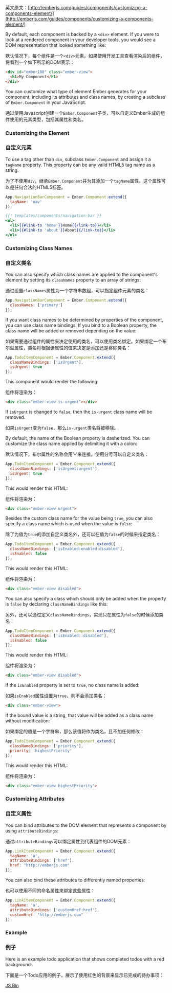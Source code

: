 英文原文：[http://emberjs.com/guides/components/customizing-a-components-element/](http://emberjs.com/guides/components/customizing-a-components-element/)

By default, each component is backed by a `<div>` element. If you were
to look at a rendered component in your developer tools, you would see
a DOM representation that looked something like:

默认情况下，每个组件是一个`<div>`元素。如果使用开发工具查看渲染后的组件，将看到一个如下所示的DOM表示：

```html
<div id="ember180" class="ember-view">
  <h1>My Component</h1>
</div>
```

You can customize what type of element Ember generates for your
component, including its attributes and class names, by creating a
subclass of `Ember.Component` in your JavaScript.

通过使用Javascript创建一个`Ember.Component`子类，可以自定义Ember生成的组件使用的元素类型，包括其属性和类名。

### Customizing the Element

### 自定义元素

To use a tag other than `div`, subclass `Ember.Component` and assign it
a `tagName` property. This property can be any valid HTML5 tag name as a
string.

为了不使用`div`，继承`Ember.Component`并为其添加一个`tagName`属性。这个属性可以是任何合法的HTML5标签。

```js
App.NavigationBarComponent = Ember.Component.extend({
  tagName: 'nav'
});
```

```handlebars
{{! templates/components/navigation-bar }}
<ul>
  <li>{{#link-to 'home'}}Home{{/link-to}}</li>
  <li>{{#link-to 'about'}}About{{/link-to}}</li>
</ul>
```

### Customizing Class Names

### 自定义类名

You can also specify which class names are applied to the component's
element by setting its `classNames` property to an array of strings:

通过设置`classNames`属性为一个字符串数组，可以指定组件元素的类名：

```javascript
App.NavigationBarComponent = Ember.Component.extend({
  classNames: ['primary']
});
```

If you want class names to be determined by properties of the component,
you can use class name bindings. If you bind to a Boolean property, the
class name will be added or removed depending on the value:

如果需要通过组件的属性来决定使用的类名，可以使用类名绑定。如果绑定一个布尔型属性，类名将根据该属性的值来决定是添加还是移除类名：

```js
App.TodoItemComponent = Ember.Component.extend({
  classNameBindings: ['isUrgent'],
  isUrgent: true
});
```

This component would render the following:

组件将渲染为：

```html
<div class="ember-view is-urgent"></div>
```

If `isUrgent` is changed to `false`, then the `is-urgent` class name will be removed.

如果`isUrgent`变为`false`，那么`is-urgent`类名将被移除。

By default, the name of the Boolean property is dasherized. You can customize the class name
applied by delimiting it with a colon:

默认情况下，布尔属性的名称会用'-'来连接。使用分号可以自定义类名：

```javascript
App.TodoItemComponent = Ember.Component.extend({
  classNameBindings: ['isUrgent:urgent'],
  isUrgent: true
});
```

This would render this HTML:

组件将渲染为：

```html
<div class="ember-view urgent">
```

Besides the custom class name for the value being `true`, you can also specify a class name which is used when the value is `false`:

除了为值为`true`的添加自定义类名外，还可以在值为`false`的时候来指定类名：

```javascript
App.TodoItemComponent = Ember.Component.extend({
  classNameBindings: ['isEnabled:enabled:disabled'],
  isEnabled: false
});
```

This would render this HTML:

组件将渲染为：

```html
<div class="ember-view disabled">
```

You can also specify a class which should only be added when the property is
`false` by declaring `classNameBindings` like this:

另外，还可以通过定义`classNameBindings`，实现只在属性为`false`的时候添加类名：

```javascript
App.TodoItemComponent = Ember.Component.extend({
  classNameBindings: ['isEnabled::disabled'],
  isEnabled: false
});
```

This would render this HTML:

组件将渲染为：

```html
<div class="ember-view disabled">
```

If the `isEnabled` property is set to `true`, no class name is added:

如果`isEnabled`属性设置为`true`，则不会添加类名：

```html
<div class="ember-view">
```

If the bound value is a string, that value will be added as a class name without
modification:

如果绑定的值是一个字符串，那么该值将作为类名，且不加任何修改：

```javascript
App.TodoItemComponent = Ember.Component.extend({
  classNameBindings: ['priority'],
  priority: 'highestPriority'
});
```

This would render this HTML:

组件将渲染为：

```html
<div class="ember-view highestPriority">
```

### Customizing Attributes

### 自定义属性

You can bind attributes to the DOM element that represents a component
by using `attributeBindings`:

通过`attributeBindings`可以绑定属性到代表组件的DOM元素：

```javascript
App.LinkItemComponent = Ember.Component.extend({
  tagName: 'a',
  attributeBindings: ['href'],
  href: "http://emberjs.com"
});
```

You can also bind these attributes to differently named properties:

也可以使用不同的命名属性来绑定这些属性：

```javascript
App.LinkItemComponent = Ember.Component.extend({
  tagName: 'a',
  attributeBindings: ['customHref:href'],
  customHref: "http://emberjs.com"
});
```

### Example

### 例子

Here is an example todo application that shows completed todos with a
red background:

下面是一个Todo应用的例子，展示了使用红色的背景来显示已完成的待办事项：

<a class="jsbin-embed" href="http://jsbin.com/utonef/1/embed?live">JS Bin</a><script src="http://static.jsbin.com/js/embed.js"></script>
